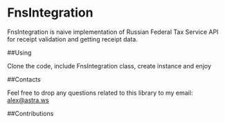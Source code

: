# FnsIntegration

FnsIntegration is naive implementation of Russian Federal Tax Service API for 
receipt validation and getting receipt data.

##Using

Clone the code, include FnsIntegration class, create instance and enjoy

##Contacts

Feel free to drop any questions related to this library to my email: alex@astra.ws

##Contributions

